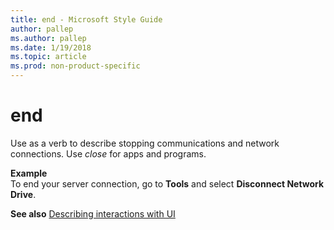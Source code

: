 ```yaml
---
title: end - Microsoft Style Guide
author: pallep
ms.author: pallep
ms.date: 1/19/2018
ms.topic: article
ms.prod: non-product-specific
---
```


# end

Use as a verb to describe stopping communications and network connections. Use *close* for apps and programs.

**Example**  
To end your server connection, go to **Tools** and select **Disconnect Network Drive**.

**See also** [Describing interactions with UI](/style-guide/procedures-instructions/describing-interactions-with-ui)
